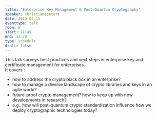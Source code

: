 ```yaml
---
title: "Enterprise Key Management & Post-Quantum Cryptography"
speaker: christianepeters
date: 2019-04-15
eventtype: talk
room: B
start: 11:45
end: 12:30
type: schedule
draft: false
---
```


This talk surveys best practices and next steps in enterprise key and certificate management for enterprises.  
It covers :

- how to address the crypto black box in an enterprise?
- how to manage a diverse landscape of crypto libraries and keys in an agile world?
- future-proof crypto management? how to keep up with new developments in research?
- e.g., how will post-quantum crypto standardization influence how we deploy cryptographic technologies today?

